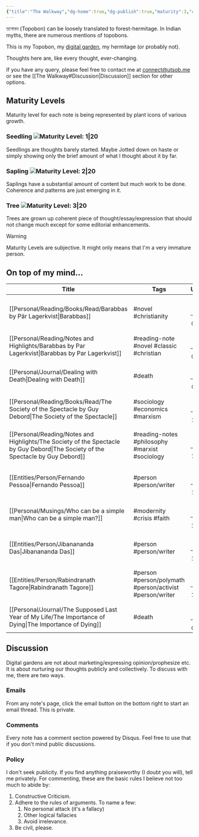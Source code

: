 ```yaml
---
{"title":"The Walkway","dg-home":true,"dg-publish":true,"maturity":3,"created":"2023-01-02T21:30:15+06:00","updated":"2023-01-18T19:59:23+06:00","dg-metatags":{"description":"Utsob's Digital Garden","og:description":"Utsob's Digital Garden"},"permalink":"/the-walkway/","metatags":{"description":"Utsob's Digital Garden","og:description":"Utsob's Digital Garden"},"tags":["gardenEntry"],"dgPassFrontmatter":true}
---
```


তপোবন (Topobon) can be loosely translated to forest-hermitage. In Indian myths, there are numerous mentions of topobons.

This is my Topobon, my [digital garden](https://cagrimmett.com/notes/2020/11/08/what-are-digital-gardens/), my hermitage (or probably not).

Thoughts here are, like every thought, ever-changing.

If you have any query, please feel free to contact me at [connect@utsob.me](mailto:connect@utsob.me) or see the [[The Walkway#Discussion\|Discussion]] section for other options.

## Maturity Levels
Maturity level for each note is being represented by plant icons of various growth.

### Seedling ![Maturity Level: 1|20](https://topobon.utsob.me/img/tree-1.svg)
Seedlings are thoughts barely started. Maybe Jotted down on haste or simply showing only the brief amount of what I thought about it by far.

### Sapling ![Maturity Level: 2|20](https://topobon.utsob.me/img/tree-2.svg)
Saplings have a substantial amount of content but much work to be done. Coherence and patterns are just emerging in it.

### Tree ![Maturity Level: 3|20](https://topobon.utsob.me/img/tree-3.svg)
Trees are grown up coherent piece of thought/essay/expression that should not change much except for some editorial enhancements.


> [!Warning] 
> Maturity Levels are subjective. It might only means that I'm a very immature person.


## On top of my mind…
| Title                                                                                                                               | Tags                                                     | Updated                                                   | Created                                                   |
| ----------------------------------------------------------------------------------------------------------------------------------- | -------------------------------------------------------- | --------------------------------------------------------- | --------------------------------------------------------- |
| [[Personal/Reading/Books/Read/Barabbas by Pär Lagerkvist\|Barabbas]]                                                             | #novel #christianity                                     | <center><small>Jan 18, 2023<hr/>01:40 AM</small></center> | <center><small>Feb 24, 2021<hr/>12:00 AM</small></center> |
| [[Personal/Reading/Notes and Highlights/Barabbas by Par Lagerkvist\|Barabbas by Par Lagerkvist]]                                 | #reading-note #novel #classic #christian                 | <center><small>Jan 18, 2023<hr/>01:35 AM</small></center> | <center><small>Mar 21, 2021<hr/>02:26 PM</small></center> |
| [[Personal/Journal/Dealing with Death\|Dealing with Death]]                                                                      | #death                                                   | <center><small>Jan 17, 2023<hr/>04:03 PM</small></center> | <center><small>Oct 18, 2021<hr/>09:38 PM</small></center> |
| [[Personal/Reading/Books/Read/The Society of the Spectacle by Guy Debord\|The Society of the Spectacle]]                         | #sociology #economics #marxism                           | <center><small>Jan 17, 2023<hr/>12:13 PM</small></center> | <center><small>Mar 30, 2022<hr/>12:00 AM</small></center> |
| [[Personal/Reading/Notes and Highlights/The Society of the Spectacle by Guy Debord\|The Society of the Spectacle by Guy Debord]] | #reading-notes #philosophy #marxist #sociology           | <center><small>Jan 16, 2023<hr/>10:42 PM</small></center> | <center><small>Apr 25, 2022<hr/>06:58 AM</small></center> |
| [[Entities/Person/Fernando Pessoa\|Fernando Pessoa]]                                                                             | #person #person/writer                                   | <center><small>Jan 15, 2023<hr/>11:40 PM</small></center> | <center><small>Jan 15, 2023<hr/>11:36 AM</small></center> |
| [[Personal/Musings/Who can be a simple man\|Who can be a simple man?]]                                                           | #modernity #crisis #faith                                | <center><small>Jan 15, 2023<hr/>11:42 AM</small></center> | <center><small>Jan 14, 2023<hr/>09:38 PM</small></center> |
| [[Entities/Person/Jibanananda Das\|Jibanananda Das]]                                                                             | #person #person/writer                                   | <center><small>Jan 15, 2023<hr/>11:41 AM</small></center> | <center><small>Jan 15, 2023<hr/>11:13 AM</small></center> |
| [[Entities/Person/Rabindranath Tagore\|Rabindranath Tagore]]                                                                     | #person #person/polymath #person/activist #person/writer | <center><small>Jan 15, 2023<hr/>11:13 AM</small></center> | <center><small>Jan 15, 2023<hr/>10:57 AM</small></center> |
| [[Personal/Journal/The Supposed Last Year of My Life/The Importance of Dying\|The Importance of Dying]]                          | #death                                                   | <center><small>Jan 15, 2023<hr/>02:33 AM</small></center> | <center><small>Oct 22, 2022<hr/>10:00 PM</small></center> |

## Discussion
Digital gardens are not about marketing/expressing opinion/prophesize etc. It is about nurturing our thoughts publicly and collectively. To discuss with me, there are two ways.

### Emails
From any note's page, click the email button on the bottom right to start an email thread. This is private.

### Comments
Every note has a comment section powered by Disqus. Feel free to use that if you don't mind public discussions.

### Policy
I don't seek publicity. If you find anything praiseworthy (I doubt you will), tell me privately. For commenting, these are the basic rules I believe not too much to abide by:
1. Constructive Criticism.
2. Adhere to the rules of arguments. To name a few:
    1. No personal attack (it's a fallacy)
    2. Other logical fallacies
    3. Avoid irrelevance.
3. Be civil, please.
